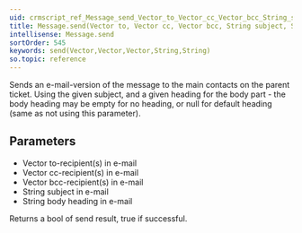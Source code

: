 ```yaml
---
uid: crmscript_ref_Message_send_Vector_to_Vector_cc_Vector_bcc_String_subject_String_bodyHeading
title: Message.send(Vector to, Vector cc, Vector bcc, String subject, String bodyHeading)
intellisense: Message.send
sortOrder: 545
keywords: send(Vector,Vector,Vector,String,String)
so.topic: reference
---
```


Sends an e-mail-version of the message to the main contacts on the parent ticket.
Using the given subject, and a given heading for the body part - the body heading may be empty for no heading, or null for default heading (same as not using this parameter).



## Parameters


 - Vector to-recipient(s) in e-mail
 - Vector cc-recipient(s) in e-mail
 - Vector bcc-recipient(s) in e-mail
 - String subject in e-mail
 - String body heading in e-mail


Returns a bool of send result, true if successful.


